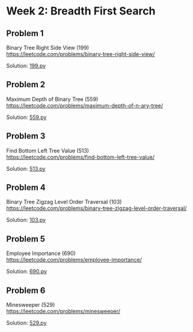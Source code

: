 # Week 2: Breadth First Search

## Problem 1
Binary Tree Right Side View (199)  
https://leetcode.com/problems/binary-tree-right-side-view/

Solution: [199.py](199.py)

## Problem 2
Maximum Depth of Binary Tree (559)  
https://leetcode.com/problems/maximum-depth-of-n-ary-tree/

Solution: [559.py](559.py)

## Problem 3
Find Bottom Left Tree Value (513)  
https://leetcode.com/problems/find-bottom-left-tree-value/

Solution: [513.py](513.py)

## Problem 4
Binary Tree Zigzag Level Order Traversal (103)  
https://leetcode.com/problems/binary-tree-zigzag-level-order-traversal/

Solution: [103.py](103.py)

## Problem 5
Employee Importance (690)  
https://leetcode.com/problems/employee-importance/

Solution: [690.py](690.py)

## Problem 6
Minesweeper (529)   
https://leetcode.com/problems/minesweeper/

Solution: [529.py](529.py)
